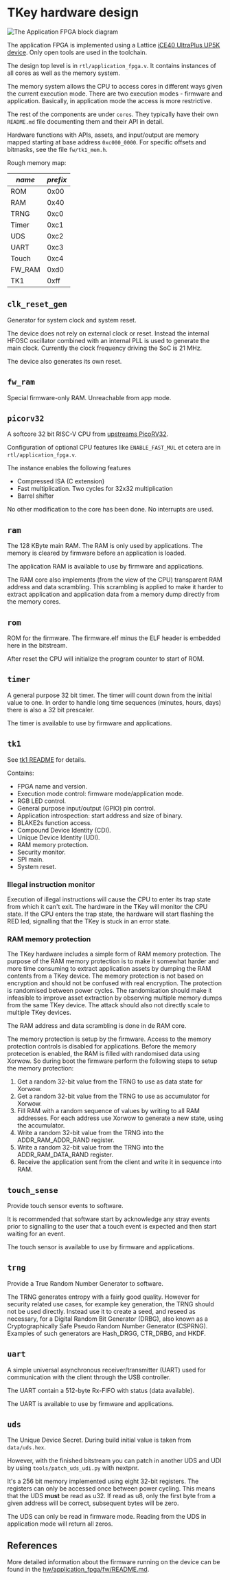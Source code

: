 # TKey hardware design

![The Application FPGA block diagram](../../doc/images/application_fpga_block_diagram.png)

The application FPGA is implemented using a Lattice [iCE40 UltraPlus
UP5K
device](https://www.latticesemi.com/en/Products/FPGAandCPLD/iCE40UltraPlus).
Only open tools are used in the toolchain.

The design top level is in `rtl/application_fpga.v`. It contains
instances of all cores as well as the memory system.

The memory system allows the CPU to access cores in different ways
given the current execution mode. There are two execution modes -
firmware and application. Basically, in application mode the access is
more restrictive.

The rest of the components are under `cores`. They typically have
their own `README.md` file documenting them and their API in detail.

Hardware functions with APIs, assets, and input/output are memory
mapped starting at base address `0xc000_0000`. For specific offsets
and bitmasks, see the file `fw/tk1_mem.h`.

Rough memory map:

| *name*  | *prefix* |
|---------|----------|
| ROM     | 0x00     |
| RAM     | 0x40     |
| TRNG    | 0xc0     |
| Timer   | 0xc1     |
| UDS     | 0xc2     |
| UART    | 0xc3     |
| Touch   | 0xc4     |
| FW\_RAM | 0xd0     |
| TK1     | 0xff     |

## `clk_reset_gen`

Generator for system clock and system reset.

The device does not rely on external clock or reset. Instead the
internal HFOSC oscillator combined with an internal PLL is used to
generate the main clock. Currently the clock frequency driving the SoC
is 21 MHz.

The device also generates its own reset.

## `fw_ram`

Special firmware-only RAM. Unreachable from app mode.

## `picorv32`

A softcore 32 bit RISC-V CPU from [upstreams
PicoRV32](https://github.com/YosysHQ/picorv32).

Configuration of optional CPU features like `ENABLE_FAST_MUL` et
cetera are in `rtl/application_fpga.v`.

The instance enables the following features

- Compressed ISA (C extension)
- Fast multiplication. Two cycles for 32x32 multiplication
- Barrel shifter

No other modification to the core has been done. No interrupts are
used.

## `ram`

The 128 KByte main RAM. The RAM is only used by applications.
The memory is cleared by firmware before an application is loaded.

The application RAM is available to use by firmware and applications.

The RAM core also implements (from the view of the CPU) transparent
RAM address and data scrambling. This scrambling is applied to make it
harder to extract application and application data from a memory dump
directly from the memory cores.

## `rom`

ROM for the firmware. The firmware.elf minus the ELF header is
embedded here in the bitstream.

After reset the CPU will initialize the program counter to start of
ROM.

## `timer`

A general purpose 32 bit timer. The timer will count down from the
initial value to one. In order to handle long time sequences (minutes,
hours, days) there is also a 32 bit prescaler.

The timer is available to use by firmware and applications.

## `tk1`

See [tk1 README](core/tk1/README.md) for details.

Contains:

- FPGA name and version.
- Execution mode control: firmware mode/application mode.
- RGB LED control.
- General purpose input/output (GPIO) pin control.
- Application introspection: start address and size of binary.
- BLAKE2s function access.
- Compound Device Identity (CDI).
- Unique Device Identity (UDI).
- RAM memory protection.
- Security monitor.
- SPI main.
- System reset.

### Illegal instruction monitor

Execution of illegal instructions will cause the CPU to enter its trap
state from which it can't exit. The hardware in the TKey will monitor
the CPU state. If the CPU enters the trap state, the hardware will
start flashing the RED led, signalling that the TKey is stuck in an
error state.

### RAM memory protection

The TKey hardware includes a simple form of RAM memory protection. The
purpose of the RAM memory protection is to make it somewhat harder and
more time consuming to extract application assets by dumping the RAM
contents from a TKey device. The memory protection is not based on
encryption and should not be confused with real encryption. The
protection is randomised between power cycles. The randomisation
should make it infeasible to improve asset extraction by observing
multiple memory dumps from the same TKey device. The attack should
also not directly scale to multiple TKey devices.

The RAM address and data scrambling is done in de RAM core.

The memory protection is setup by the firmware. Access to the memory
protection controls is disabled for applications. Before the memory
protecetion is enabled, the RAM is filled with randomised data using
Xorwow. So during boot the firmware perform the following steps to
setup the memory protection:

1. Get a random 32-bit value from the TRNG to use as data state for
   Xorwow.
2. Get a random 32-bit value from the TRNG to use as accumulator
   for Xorwow.
3. Fill RAM with a random sequence of values by writing to all RAM
   addresses. For each address use Xorwow to generate a new state,
   using the accumulator.
4. Write a random 32-bit value from the TRNG into the
   ADDR\_RAM\_ADDR\_RAND register.
5. Write a random 32-bit value from the TRNG into the
   ADDR\_RAM\_DATA\_RAND register.
6. Receive the application sent from the client and write it in
   sequence into RAM.

## `touch_sense`

Provide touch sensor events to software.

It is recommended that software start by acknowledge any stray events
prior to signalling to the user that a touch event is expected and
then start waiting for an event.

The touch sensor is available to use by firmware and applications.

## `trng`

Provide a True Random Number Generator to software.

The TRNG generates entropy with a fairly good quality. However for
security related use cases, for example key generation, the TRNG
should not be used directly. Instead use it to create a seed, and
reseed as necessary, for a Digital Random Bit Generator (DRBG), also
known as a Cryptographically Safe Pseudo Random Number Generator
(CSPRNG). Examples of such generators are Hash\_DRGG, CTR\_DRBG, and
HKDF.

## `uart`

A simple universal asynchronous receiver/transmitter (UART) used for
communication with the client through the USB controller.

The UART contain a 512-byte Rx-FIFO with status (data available).

The UART is available to use by firmware and applications.

## `uds`

The Unique Device Secret. During build initial value is taken from
`data/uds.hex`.

However, with the finished bitstream you can patch in another UDS and
UDI by using `tools/patch_uds_udi.py` with nextpnr.

It's a 256 bit memory implemented using eight 32-bit registers. The
registers can only be accessed once between power cycling. This means
that the UDS **must** be read as u32. If read as u8, only the first
byte from a given address will be correct, subsequent bytes will be
zero.

The UDS can only be read in firmware mode. Reading from the UDS in
application mode will return all zeros.

## References
More detailed information about the firmware running on the device can
be found in the
[hw/application_fpga/fw/README.md](hw/application_fpga/fw/README.md).
